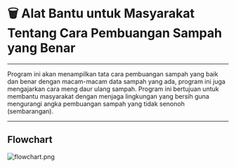 # 🗑️ Alat Bantu untuk Masyarakat Tentang Cara Pembuangan Sampah yang Benar

---

 Program ini akan menampilkan tata cara pembuangan sampah yang baik dan benar dengan macam-macam data sampah yang ada, program ini juga mengajarkan cara meng daur ulang sampah. Program ini bertujuan untuk membantu masyarakat dengan menjaga lingkungan yang bersih guna mengurangi angka pembuangan sampah yang tidak senonoh (sembarangan).

---

## Flowchart
![flowchart.png]()